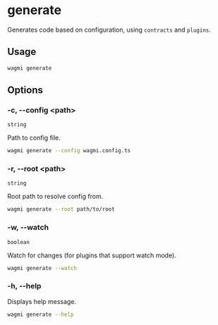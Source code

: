 # generate

Generates code based on configuration, using `contracts` and `plugins`.

## Usage

```bash
wagmi generate 
```

## Options

### -c, --config \<path\>

`string`

Path to config file.

```bash
wagmi generate --config wagmi.config.ts
```

### -r, --root \<path\>

`string`

Root path to resolve config from.

```bash
wagmi generate --root path/to/root
```

### -w, --watch

`boolean`

Watch for changes (for plugins that support watch mode).

```bash
wagmi generate --watch
```

### -h, --help

Displays help message.

```bash
wagmi generate --help
```